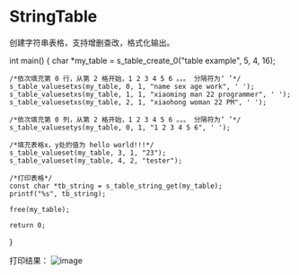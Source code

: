 # StringTable
创建字符串表格，支持增删查改，格式化输出。

int main()
{
    char *my_table = s_table_create_0("table example", 5, 4, 16);

    /*依次填充第 0 行，从第 2 格开始，1 2 3 4 5 6 。。。 分隔符为‘ ’*/
    s_table_valuesetxs(my_table, 0, 1, "name sex age work", ' ');
    s_table_valuesetxs(my_table, 1, 1, "xiaoming man 22 programmer", ' ');
    s_table_valuesetxs(my_table, 2, 1, "xiaohong woman 22 PM", ' ');

    /*依次填充第 0 列，从第 2 格开始，1 2 3 4 5 6 。。。 分隔符为‘ ’*/
    s_table_valuesetys(my_table, 0, 1, "1 2 3 4 5 6", ' ');

    /*填充表格x，y处的值为 hello world!!!*/
    s_table_valueset(my_table, 3, 1, "23");
    s_table_valueset(my_table, 4, 2, "tester");

    /*打印表格*/
    const char *tb_string = s_table_string_get(my_table);
    printf("%s", tb_string);

    free(my_table);

    return 0;
}

打印结果：
![image](https://user-images.githubusercontent.com/48472195/162560606-fd23f941-ea11-45b4-855f-23d3e8b2a412.png)


